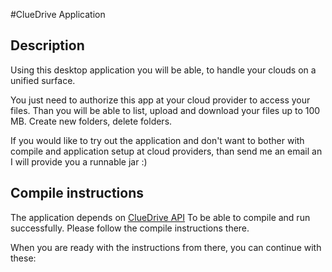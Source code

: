 #ClueDrive Application

## Description
Using this desktop application you will be able, to handle your clouds on a unified surface.

You just need to authorize this app at your cloud provider to access your files. Than you will be able to list, upload and download your files up to 100 MB. Create new folders, delete folders.

If you would like to try out the application and don't want to bother with compile and application setup at cloud providers, than send me an email an I will provide you a runnable jar :)

## Compile instructions
The application depends on [ClueDrive API](../cluedrive-api/README.md) To be able to compile and run successfully. Please follow the compile instructions there.

When you are ready with the instructions from there, you can continue with these:
    